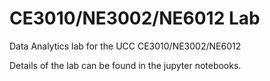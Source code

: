 # CE3010/NE3002/NE6012 Lab
Data Analytics lab for the UCC CE3010/NE3002/NE6012

Details of the lab can be found in the jupyter notebooks.
